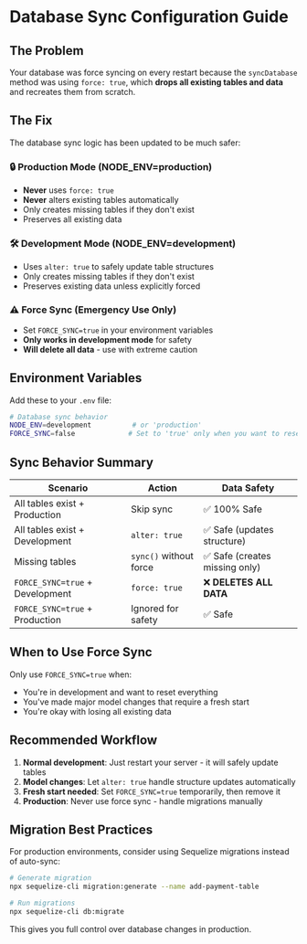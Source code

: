 # Database Sync Configuration Guide

## The Problem
Your database was force syncing on every restart because the `syncDatabase` method was using `force: true`, which **drops all existing tables and data** and recreates them from scratch.

## The Fix
The database sync logic has been updated to be much safer:

### 🔒 **Production Mode (NODE_ENV=production)**
- **Never** uses `force: true`
- **Never** alters existing tables automatically
- Only creates missing tables if they don't exist
- Preserves all existing data

### 🛠️ **Development Mode (NODE_ENV=development)**
- Uses `alter: true` to safely update table structures
- Only creates missing tables if they don't exist
- Preserves existing data unless explicitly forced

### ⚠️ **Force Sync (Emergency Use Only)**
- Set `FORCE_SYNC=true` in your environment variables
- **Only works in development mode** for safety
- **Will delete all data** - use with extreme caution

## Environment Variables

Add these to your `.env` file:

```bash
# Database sync behavior
NODE_ENV=development          # or 'production'
FORCE_SYNC=false             # Set to 'true' only when you want to reset everything
```

## Sync Behavior Summary

| Scenario | Action | Data Safety |
|----------|--------|-------------|
| All tables exist + Production | Skip sync | ✅ 100% Safe |
| All tables exist + Development | `alter: true` | ✅ Safe (updates structure) |
| Missing tables | `sync()` without force | ✅ Safe (creates missing only) |
| `FORCE_SYNC=true` + Development | `force: true` | ❌ **DELETES ALL DATA** |
| `FORCE_SYNC=true` + Production | Ignored for safety | ✅ Safe |

## When to Use Force Sync

Only use `FORCE_SYNC=true` when:
- You're in development and want to reset everything
- You've made major model changes that require a fresh start
- You're okay with losing all existing data

## Recommended Workflow

1. **Normal development**: Just restart your server - it will safely update tables
2. **Model changes**: Let `alter: true` handle structure updates automatically
3. **Fresh start needed**: Set `FORCE_SYNC=true` temporarily, then remove it
4. **Production**: Never use force sync - handle migrations manually

## Migration Best Practices

For production environments, consider using Sequelize migrations instead of auto-sync:

```bash
# Generate migration
npx sequelize-cli migration:generate --name add-payment-table

# Run migrations
npx sequelize-cli db:migrate
```

This gives you full control over database changes in production.